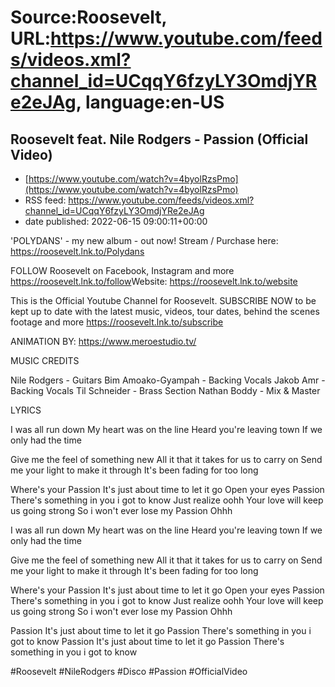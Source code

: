 # Source:Roosevelt, URL:https://www.youtube.com/feeds/videos.xml?channel_id=UCqqY6fzyLY3OmdjYRe2eJAg, language:en-US

## Roosevelt feat. Nile Rodgers - Passion (Official Video)
 - [https://www.youtube.com/watch?v=4byolRzsPmo](https://www.youtube.com/watch?v=4byolRzsPmo)
 - RSS feed: https://www.youtube.com/feeds/videos.xml?channel_id=UCqqY6fzyLY3OmdjYRe2eJAg
 - date published: 2022-06-15 09:00:11+00:00

'POLYDANS' - my new album - out now! Stream / Purchase here: https://roosevelt.lnk.to/Polydans

FOLLOW Roosevelt on Facebook, Instagram and more https://roosevelt.lnk.to/follow​
Website: https://roosevelt.lnk.to/website​ 

This is the Official Youtube Channel for Roosevelt. 
SUBSCRIBE NOW to be kept up to date with the latest music, videos, tour dates, behind the scenes footage and more https://roosevelt.lnk.to/subscribe​


ANIMATION BY: https://www.meroestudio.tv/

MUSIC CREDITS

Nile Rodgers - Guitars 
Bim Amoako-Gyampah - Backing Vocals
Jakob Amr - Backing Vocals
Til Schneider - Brass Section
Nathan Boddy - Mix & Master

LYRICS

I was all run down
My heart was on the line
Heard you're leaving town
If we only had the time

Give me the feel of something new
All it that it takes for us to carry on
Send me your light to make it through
It's been fading for too long

Where's your
Passion
It's just about time to let it go
Open your eyes
Passion
There's something in you i got to know
Just realize 
oohh
Your love will keep us going strong
So i won't ever lose my
Passion
Ohhh

I was all run down
My heart was on the line
Heard you're leaving town
If we only had the time

Give me the feel of something new
All it that it takes for us to carry on
Send me your light to make it through
It's been fading for too long

Where's your
Passion
It's just about time to let it go
Open your eyes
Passion
There's something in you i got to know
Just realize 
oohh
Your love will keep us going strong
So i won't ever lose my
Passion
Ohhh

Passion
It's just about time to let it go
Passion
There's something in you i got to know
Passion
It's just about time to let it go
Passion
There's something in you i got to know 

#Roosevelt #NileRodgers #Disco #Passion #OfficialVideo

